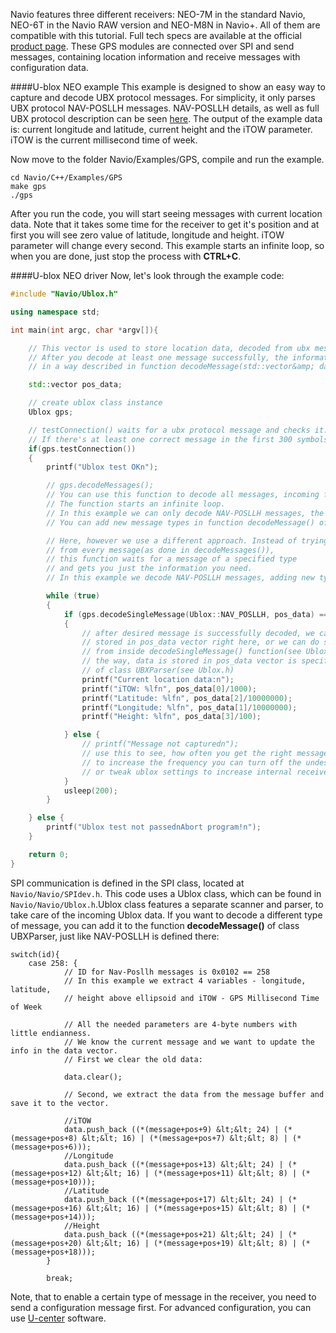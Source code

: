 
Navio features three different receivers: NEO-7M in the standard Navio, NEO-6T in the Navio RAW version and NEO-M8N in Navio+. All of them are compatible with this tutorial. Full tech specs are available at the official [product page](http://www.u-blox.com/en/gps-modules/pvt-modules.html). These GPS modules are connected over SPI and send messages, containing location information and receive messages with configuration data.


####U-blox NEO example
This example is designed to show an easy way to capture and decode UBX protocol messages. For simplicity, it only parses UBX protocol NAV-POSLLH messages. NAV-POSLLH details, as well as full UBX protocol description can be seen [here](http://www.u-blox.com/images/downloads/Product_Docs/u-blox6_ReceiverDescriptionProtocolSpec_%28GPS.G6-SW-10018%29.pdf). The output of the example data is: current longitude and latitude, current height and the iTOW parameter. iTOW is the current millisecond time of week.


Now move to the folder Navio/Examples/GPS, compile and run the example.

```
cd Navio/C++/Examples/GPS
make gps
./gps
```

After you run the code, you will start seeing messages with current location data. Note that it takes some time for the receiver to get it's position and at first you will see zero value of latitude, longitude and height. iTOW parameter will change every second. This example starts an infinite loop, so when you are done, just stop the process with **CTRL+C**.

####U-blox NEO driver
Now, let's look through the example code:

```C++
#include "Navio/Ublox.h" 

using namespace std;

int main(int argc, char *argv[]){

    // This vector is used to store location data, decoded from ubx messages.
    // After you decode at least one message successfully, the information is stored in vector 
    // in a way described in function decodeMessage(std::vector&amp; data) of class UBXParser

    std::vector pos_data;

    // create ublox class instance
    Ublox gps;

    // testConnection() waits for a ubx protocol message and checks it.
    // If there's at least one correct message in the first 300 symbols the test is passed
    if(gps.testConnection())
    {
        printf("Ublox test OKn");

        // gps.decodeMessages();
        // You can use this function to decode all messages, incoming from the GPS receiver.
        // The function starts an infinite loop. 
        // In this example we can only decode NAV-POSLLH messages, the others are simply ignored. 
        // You can add new message types in function decodeMessage() of class UBXParser

        // Here, however we use a different approach. Instead of trying to extract info 
        // from every message(as done in decodeMessages()),
        // this function waits for a message of a specified type 
        // and gets you just the information you need. 
        // In this example we decode NAV-POSLLH messages, adding new types, however, is easy. 

        while (true) 
        {
            if (gps.decodeSingleMessage(Ublox::NAV_POSLLH, pos_data) == 1)
            {
                // after desired message is successfully decoded, we can use the information
                // stored in pos_data vector right here, or we can do something with it 
                // from inside decodeSingleMessage() function(see Ublox.h).
                // the way, data is stored in pos_data vector is specified in decodeMessage()
                // of class UBXParser(see Ublox.h)
                printf("Current location data:n");
                printf("iTOW: %lfn", pos_data[0]/1000);
                printf("Latitude: %lfn", pos_data[2]/10000000);
                printf("Longitude: %lfn", pos_data[1]/10000000);
                printf("Height: %lfn", pos_data[3]/100);

            } else {
                // printf("Message not capturedn");
                // use this to see, how often you get the right messages
                // to increase the frequency you can turn off the undesired messages
                // or tweak ublox settings to increase internal receiver frequency
            }
            usleep(200);
        }

    } else {
        printf("Ublox test not passednAbort program!n");
    }

    return 0;
}
```

SPI communication is defined in the SPI class, located at `Navio/Navio/SPIdev.h`. This code uses a Ublox class, which can be found in `Navio/Navio/Ublox.h`.Ublox class features a separate
scanner and parser, to take care of the incoming Ublox data.
If you want to decode a different type of message, you can add it to the function **decodeMessage()** of class UBXParser, just like NAV-POSLLH is defined there:

```
switch(id){
    case 258: {
            // ID for Nav-Posllh messages is 0x0102 == 258
            // In this example we extract 4 variables - longitude, latitude, 
            // height above ellipsoid and iTOW - GPS Millisecond Time of Week

            // All the needed parameters are 4-byte numbers with little endianness. 
            // We know the current message and we want to update the info in the data vector.
            // First we clear the old data:

            data.clear();

            // Second, we extract the data from the message buffer and save it to the vector.

            //iTOW
            data.push_back ((*(message+pos+9) &lt;&lt; 24) | (*(message+pos+8) &lt;&lt; 16) | (*(message+pos+7) &lt;&lt; 8) | (*(message+pos+6)));
            //Longitude
            data.push_back ((*(message+pos+13) &lt;&lt; 24) | (*(message+pos+12) &lt;&lt; 16) | (*(message+pos+11) &lt;&lt; 8) | (*(message+pos+10)));
            //Latitude
            data.push_back ((*(message+pos+17) &lt;&lt; 24) | (*(message+pos+16) &lt;&lt; 16) | (*(message+pos+15) &lt;&lt; 8) | (*(message+pos+14)));
            //Height
            data.push_back ((*(message+pos+21) &lt;&lt; 24) | (*(message+pos+20) &lt;&lt; 16) | (*(message+pos+19) &lt;&lt; 8) | (*(message+pos+18)));
        }   

        break;

```
Note, that to enable a certain type of message in the receiver, you need to send a configuration message first. For advanced configuration, you can use 
[U-center](Navio-dev/GPS-ucenter/) software.